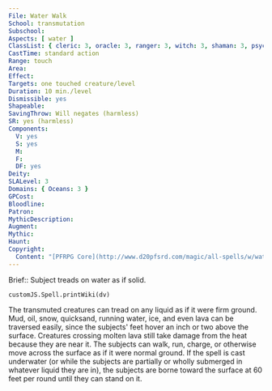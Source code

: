 ```yaml
---
File: Water Walk
School: transmutation
Subschool: 
Aspects: [ water ]
ClassList: { cleric: 3, oracle: 3, ranger: 3, witch: 3, shaman: 3, psychic: 3, medium: 2 }
CastTime: standard action
Range: touch
Area: 
Effect: 
Targets: one touched creature/level
Duration: 10 min./level
Dismissible: yes
Shapeable: 
SavingThrow: Will negates (harmless)
SR: yes (harmless)
Components:
  V: yes
  S: yes
  M: 
  F: 
  DF: yes
Deity: 
SLALevel: 3
Domains: { Oceans: 3 }
GPCost: 
Bloodline: 
Patron: 
MythicDescription: 
Augment: 
Mythic: 
Haunt: 
Copyright:
  Content: "[PFRPG Core](http://www.d20pfsrd.com/magic/all-spells/w/water-walk)"
---
```

Brief:: Subject treads on water as if solid.

```dataviewjs
customJS.Spell.printWiki(dv)
```

The transmuted creatures can tread on any liquid as if it were firm ground. Mud, oil, snow, quicksand, running water, ice, and even lava can be traversed easily, since the subjects' feet hover an inch or two above the surface. Creatures crossing molten lava still take damage from the heat because they are near it. The subjects can walk, run, charge, or otherwise move across the surface as if it were normal ground.  If the spell is cast underwater (or while the subjects are partially or wholly submerged in whatever liquid they are in), the subjects are borne toward the surface at 60 feet per round until they can stand on it.
